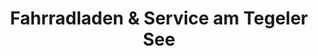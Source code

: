 ---
title: "Fahrradladen & Service am Tegeler See"
url: /berlin/fahrradladen-und-service-am-tegeler-see/
shop: Fahrrad
---